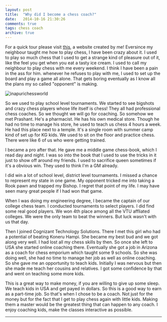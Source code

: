 ```yaml
---
layout: post
title:  "Why did I become a chess coach?"
date:   2014-10-16 21:30:26
comments: true
tags: chess coach
archive: true
---
```


For a quick tour please visit [this](http://www.inapurichessworld.com), a website created by me! Eversince my neighbour taught me how to play chess, I have been crazy about it. I used to play so much chess that I used to get a strange kind of pleasure out of it, like the feel you get when you eat a tasty ice cream. I used to call my neighbour to play chess with me every weekend. I think I have been a pain in the ass for him. whenever he refuses to play with me, I used to set up the board and play a game all alone. That gets boring eventually as I know all the plans my so called "opponent" is making.

![inapurichessworld](https://lh4.googleusercontent.com/-CnXiLFPapk4/VDN2CfiZaUI/AAAAAAAADgQ/s9KrbZ57juc/w830-h440-no/inapuri_capture.PNG)

So we used to play school level tournaments. We started to see bigshots and crazy chess players whose life itself is chess! They all had professional chess coaches. So we thought we will go for coaching. So somehow we met Prashant. He's a pharmacist. He has his own medical store. Though he had no time to manage his store, he used to teach us chess 4 hours a week. He had this place next to a temple. It's a single room with summer camp kind of set up for KG kids. We used to sit on the floor and practice chess. There were like 6 of us who were getting trained. 

I became a pro after that. He gave me a middle game chess-book, which I read day and night. I was so into the book that I used to use the tricks in it just to show off around my friends. I used to sacrifice queen sometimes if it's a obvious win. They used to think I'm a GM already. 

I did win a lot of school level, district level tournaments. I missed a chance to represent my state in one game. My opponent tricked me into taking a Rook pawn and trapped my Bishop. I regret that point of my life. I may have seen many great people if I had won that game. 

When I was doing my engineering degree, I became the captain of our college chess team. I conducted tournaments to select players. I did find some real good players. We won 4th place among all the VTU affliated colleges. We were the only team to beat the winners. But luck wasn't with us that day. 

Then I joined Cognizant Technology Solutions. There I met this girl who had a potential of beating Koneru Hampi. She became my best bud and we got along very well. I had lost all my chess skills by then. So once she left to USA she started online coaching there. Eventually she got a job in Arizona as a coach for chess emporium which taught some 9 schools. So she was doing well, she had no time to manage her job as well as online coaching. So she gave me an opportunity to teach kids. Initially I was nervous but then she made me teach her cousins and relatives. I got some confidence by that and went on teaching some more kids. 

This is a great way to make money, if you are willing to give up some sleep. We teach kids in USA and get payed in dollars. So this is a good way to earn as a part-time job. So that's when I chose to be a coach. Not just for the money but for the fact that I get to play chess again with little kids. Making them a master would be the greatest thing that can happen to any coach. I enjoy coaching kids, make the classes interactive as possible.


---------------
